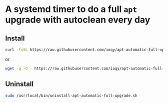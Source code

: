 # A systemd timer to do a full `apt` upgrade with autoclean every day


## Install

```bash
curl -fsSL https://raw.githubusercontent.com/ioqy/apt-automatic-full-upgrade/master/install.sh | sudo sh
```

or

```bash
wget -q -O - https://raw.githubusercontent.com/ioqy/apt-automatic-full-upgrade/master/install.sh | sudo sh
```

## Uninstall

```bash
sudo /usr/local/bin/uninstall-apt-automatic-full-upgrade.sh
```
